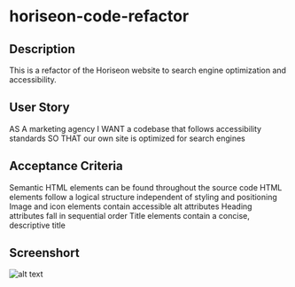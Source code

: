 # horiseon-code-refactor

## Description
This is a refactor of the Horiseon website to search engine optimization and accessibility.

## User Story
AS A marketing agency
I WANT a codebase that follows accessibility standards
SO THAT our own site is optimized for search engines

## Acceptance Criteria 

Semantic HTML elements can be found throughout the source code
HTML elements follow a logical structure independent of styling and positioning
Image and icon elements contain accessible alt attributes
Heading attributes fall in sequential order
Title elements contain a concise, descriptive title

## Screenshort 
![alt text](/Users/wannisakhamsontha/Desktop/bootcamp/horiseon-code-refactor/assets/images/screencapture-127-0-0-1-5500-horiseon-code-refactor-index-html-2022-11-29-22_59_43.png)
